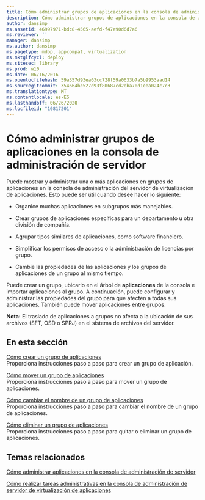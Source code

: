 ```yaml
---
title: Cómo administrar grupos de aplicaciones en la consola de administración de servidor
description: Cómo administrar grupos de aplicaciones en la consola de administración de servidor
author: dansimp
ms.assetid: 46997971-bdc8-4565-aefd-f47e90d6d7a6
ms.reviewer: ''
manager: dansimp
ms.author: dansimp
ms.pagetype: mdop, appcompat, virtualization
ms.mktglfcycl: deploy
ms.sitesec: library
ms.prod: w10
ms.date: 06/16/2016
ms.openlocfilehash: 59a357d93ea63cc728f59a0633b7a5b9953aad14
ms.sourcegitcommit: 354664bc527d93f80687cd2eba70d1eea024c7c3
ms.translationtype: MT
ms.contentlocale: es-ES
ms.lasthandoff: 06/26/2020
ms.locfileid: "10817201"
---
```

# Cómo administrar grupos de aplicaciones en la consola de administración de servidor


Puede mostrar y administrar una o más aplicaciones en grupos de aplicaciones en la consola de administración del servidor de virtualización de aplicaciones. Esto puede ser útil cuando desee hacer lo siguiente:

-   Organice muchas aplicaciones en subgrupos más manejables.

-   Crear grupos de aplicaciones específicas para un departamento u otra división de compañía.

-   Agrupar tipos similares de aplicaciones, como software financiero.

-   Simplificar los permisos de acceso o la administración de licencias por grupo.

-   Cambie las propiedades de las aplicaciones y los grupos de aplicaciones de un grupo al mismo tiempo.

Puede crear un grupo, ubicarlo en el árbol de **aplicaciones** de la consola e importar aplicaciones al grupo. A continuación, puede configurar y administrar las propiedades del grupo para que afecten a todas sus aplicaciones. También puede mover aplicaciones entre grupos.

**Nota:**  El traslado de aplicaciones a grupos no afecta a la ubicación de sus archivos (SFT, OSD o SPRJ) en el sistema de archivos del servidor.

 

## En esta sección


<a href="" id="how-to-create-an-application-group"></a>[Cómo crear un grupo de aplicaciones](how-to-create-an-application-group.md)  
Proporciona instrucciones paso a paso para crear un grupo de aplicación.

<a href="" id="how-to-move-an-application-group"></a>[Cómo mover un grupo de aplicaciones](how-to-move-an-application-group.md)  
Proporciona instrucciones paso a paso para mover un grupo de aplicaciones.

<a href="" id="how-to-rename-an-application-group"></a>[Cómo cambiar el nombre de un grupo de aplicaciones](how-to-rename-an-application-group.md)  
Proporciona instrucciones paso a paso para cambiar el nombre de un grupo de aplicaciones.

<a href="" id="how-to-remove-an-application-group"></a>[Cómo eliminar un grupo de aplicaciones](how-to-remove-an-application-group.md)  
Proporciona instrucciones paso a paso para quitar o eliminar un grupo de aplicaciones.

## Temas relacionados


[Cómo administrar aplicaciones en la consola de administración de servidor](how-to-manage-applications-in-the-server-management-console.md)

[Cómo realizar tareas administrativas en la consola de administración de servidor de virtualización de aplicaciones](how-to-perform-administrative-tasks-in-the-application-virtualization-server-management-console.md)

 

 





